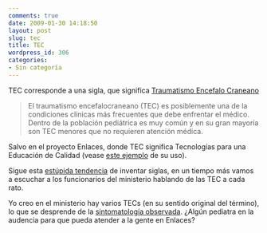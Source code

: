 ```yaml
---
comments: true
date: 2009-01-30 14:18:50
layout: post
slug: tec
title: TEC
wordpress_id: 306
categories:
- Sin categoría
---
```


TEC corresponde a una sigla, que significa [Traumatismo Encefalo Craneano](http://www.scielo.cl/scielo.php?pid=S0370-41062000000400015&script=sci_arttext)

> El traumatismo encefalocraneano (TEC) es posiblemente una de la condiciones clínicas más frecuentes que debe enfrentar el médico. Dentro de la población pediátrica es muy común y en su gran mayoría son TEC menores que no requieren atención médica.

Salvo en el proyecto Enlaces, donde TEC significa Tecnologías para una Educación de Calidad (vease [este ejemplo](http://www.enlaces.cl/index.php?t=44&i=2&cc=519.218&tm=3) de su uso).

Sigue esta [estúpida tendencia](http://www.lnds.net/2009/01/esnobismo.html) de inventar siglas, en un tiempo más vamos a escuchar a los funcionarios del ministerio hablando de las TEC a cada rato.

Yo creo en el ministerio hay varios TECs (en su sentido original del término), lo que se desprende de la [sintomatología observada](http://blog.canal.cl/2009/01/ministerio-de-educacion-insiste-en.html). ¿Algún pediatra en la audencia para que pueda atender a la gente en Enlaces?



